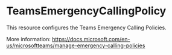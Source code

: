 
# TeamsEmergencyCallingPolicy

This resource configures the Teams Emergency Calling Policies.

More information: https://docs.microsoft.com/en-us/microsoftteams/manage-emergency-calling-policies
